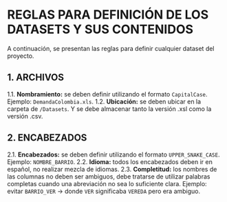 # REGLAS PARA DEFINICIÓN DE LOS DATASETS Y SUS CONTENIDOS

A continuación, se presentan las reglas para definir cualquier dataset del proyecto.

## 1. ARCHIVOS
1.1. **Nombramiento:** se deben definir utilizando el formato `CapitalCase`. Ejemplo: `DemandaColombia.xls`.
1.2. **Ubicación:** se deben ubicar en la carpeta de `/Datasets`. Y se debe almacenar tanto la versión .xsl como la versión .csv.

## 2. ENCABEZADOS
2.1. **Encabezados:** se deben definir utilizando el formato `UPPER_SNAKE_CASE`. Ejemplo: `NOMBRE_BARRIO`.
2.2. **Idioma:** todos los encabezados deben ir en español, no realizar mezcla de idiomas.
2.3. **Completitud:** los nombres de las columnas no deben ser ambiguos, debe tratarse de utilizar palabras completas cuando una abreviación no sea lo suficiente clara. Ejemplo: evitar `BARRIO_VER` -> donde `VER` significaba `VEREDA` pero era ambiguo.

